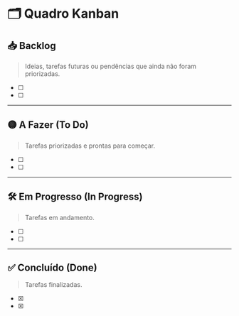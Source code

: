 # 🗂️ Quadro Kanban

## 📥 Backlog  
> Ideias, tarefas futuras ou pendências que ainda não foram priorizadas.

- [ ] 
- [ ] 

---

## 🟡 A Fazer (To Do)  
> Tarefas priorizadas e prontas para começar.

- [ ] 
- [ ] 

---

## 🛠️ Em Progresso (In Progress)  
> Tarefas em andamento.

- [ ] 
- [ ] 

---

## ✅ Concluído (Done)  
> Tarefas finalizadas.

- [x] 
- [x] 
